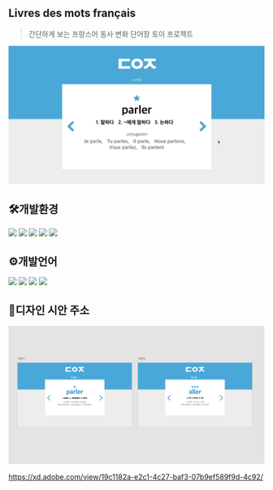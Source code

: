 ## Livres des mots français
> 간단하게 보는 프랑스어 동사 변화 단어장 토이 프로젝트

![](./etc/img01.gif)

## 🛠개발환경
<div>
  <img src="https://img.shields.io/badge/Node.js v16.18.0-339933?style=flat-square&logo=Node.js&logoColor=FFFFFF"/>
  <img src="https://img.shields.io/badge/Visual Studio Code-007ACC?style=flat-square&logo=Visual Studio Code&logoColor=FFFFFF"/>
  <img src="https://img.shields.io/badge/Git-F05032?style=flat-square&logo=Git&logoColor=FFFFFF"/>
  <img src="https://img.shields.io/badge/GitHub-181717?style=flat-square&logo=GitHub&logoColor=FFFFFF"/>
  <img src="https://img.shields.io/badge/Webpack 5.75.0-8DD6F9?style=flat-square&logo=Webpack&logoColor=FFFFFF"/>
</div>

## ⚙️개발언어

<div>
  <img src="https://img.shields.io/badge/Typescript v4.9.4-3178C6?style=flat-square&logo=Typescript&logoColor=FFFFFF"/>
  <img src="https://img.shields.io/badge/JavaScript-F7DF1E?style=flat-square&logo=JavaScript&logoColor=FFFFFF"/>
  <img src="https://img.shields.io/badge/HTML5-E34F26?style=flat-square&logo=HTML5&logoColor=FFFFFF"/>
  <img src="https://img.shields.io/badge/CSS3-1572B6?style=flat-square&logo=CSS3&logoColor=FFFFFF"/>
</div>

## 🎨디자인 시안 주소

![](./etc/img02.png)

https://xd.adobe.com/view/19c1182a-e2c1-4c27-baf3-07b9ef589f9d-4c92/